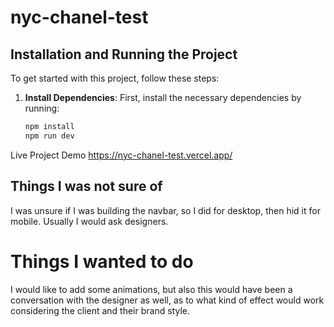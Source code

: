 # nyc-chanel-test

## Installation and Running the Project

To get started with this project, follow these steps:

1. **Install Dependencies**: First, install the necessary dependencies by running:

   ```bash
   npm install
   npm run dev
   ```

Live Project Demo
https://nyc-chanel-test.vercel.app/

## Things I was not sure of

I was unsure if I was building the navbar, so I did for desktop, then hid it for mobile. Usually I would ask designers.

# Things I wanted to do

I would like to add some animations, but also this would have been a conversation with the designer as well, as to what kind of effect would work considering the client and their brand style.
